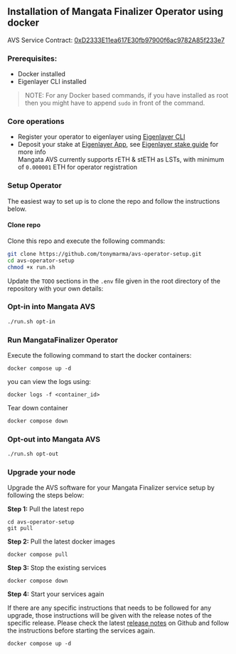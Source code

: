 ## Installation of Mangata Finalizer Operator using docker

AVS Service Contract: [0xD2333E11ea617E30fb97900f6ac9782A85f233e7](https://goerli.etherscan.io/address/0xD2333E11ea617E30fb97900f6ac9782A85f233e7)

### Prerequisites:
* Docker installed
* Eigenlayer CLI installed

> NOTE: For any Docker based commands, if you have installed as root then you might have to append `sudo` in front of the command.

### Core operations
* Register your operator to eigenlayer using [Eigenlayer CLI](https://github.com/Layr-Labs/eigenlayer-cli)
* Deposit your stake at [Eigenlayer App](https://goerli.eigenlayer.xyz/), see [Eigenlayer stake guide](https://docs.eigenlayer.xyz/restaking-guides/restaking-user-guide) for more info\
Mangata AVS currently supports rETH & stETH as LSTs, with minimum of `0.000001` ETH for operator registration

### Setup Operator
The easiest way to set up is to clone the repo and follow the instructions below.

#### Clone repo
Clone this repo and execute the following commands:
```bash
git clone https://github.com/tonymarma/avs-operator-setup.git
cd avs-operator-setup
chmod +x run.sh
```
Update the `TODO` sections in the  `.env` file given in the root directory of the repository with your own details:

### Opt-in into Mangata AVS
```bash
./run.sh opt-in
```

### Run MangataFinalizer Operator
Execute the following command to start the docker containers:
```
docker compose up -d
```
you can view the logs using:
```
docker logs -f <container_id>
```
Tear down container
```bash
docker compose down
```
### Opt-out into Mangata AVS
```bash
./run.sh opt-out
```
### Upgrade your node

Upgrade the AVS software for your Mangata Finalizer service setup by following the steps below:

**Step 1:** Pull the latest repo

```
cd avs-operator-setup
git pull
```

**Step 2:** Pull the latest docker images

```
docker compose pull
```

**Step 3:** Stop the existing services

```
docker compose down
```

**Step 4:** Start your services again

If there are any specific instructions that needs to be followed for any upgrade, those instructions will be given with the release notes of the specific release. Please check the latest [release notes](https://github.com/mangata-finance/avs-operator-setup/releases) on Github and follow the instructions before starting the services again.

```
docker compose up -d
```
